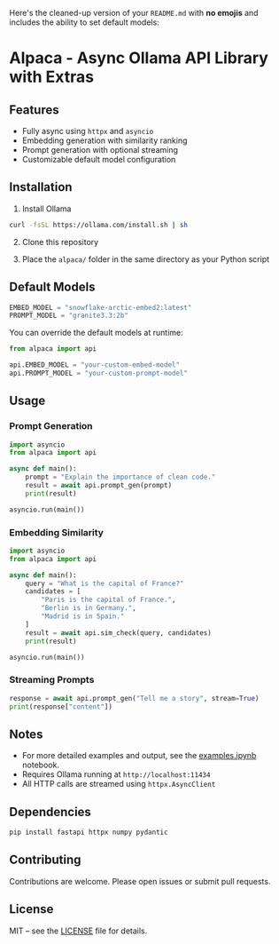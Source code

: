 Here's the cleaned-up version of your `README.md` with **no emojis** and includes the ability to set default models:
# Alpaca - Async Ollama API Library with Extras

## Features

- Fully async using `httpx` and `asyncio`
- Embedding generation with similarity ranking
- Prompt generation with optional streaming
- Customizable default model configuration

## Installation

1. Install Ollama
```bash
curl -fsSL https://ollama.com/install.sh | sh
````

2. Clone this repository

3. Place the `alpaca/` folder in the same directory as your Python script

## Default Models

```python
EMBED_MODEL = "snowflake-arctic-embed2:latest"
PROMPT_MODEL = "granite3.3:2b"
```

You can override the default models at runtime:

```python
from alpaca import api

api.EMBED_MODEL = "your-custom-embed-model"
api.PROMPT_MODEL = "your-custom-prompt-model"
```

## Usage

### Prompt Generation

```python
import asyncio
from alpaca import api

async def main():
    prompt = "Explain the importance of clean code."
    result = await api.prompt_gen(prompt)
    print(result)

asyncio.run(main())
```

### Embedding Similarity

```python
import asyncio
from alpaca import api

async def main():
    query = "What is the capital of France?"
    candidates = [
        "Paris is the capital of France.",
        "Berlin is in Germany.",
        "Madrid is in Spain."
    ]
    result = await api.sim_check(query, candidates)
    print(result)

asyncio.run(main())
```

### Streaming Prompts

```python
response = await api.prompt_gen("Tell me a story", stream=True)
print(response["content"])
```

## Notes
* For more detailed examples and output, see the [examples.ipynb](./examples.ipynb) notebook.
* Requires Ollama running at `http://localhost:11434`
* All HTTP calls are streamed using `httpx.AsyncClient`

## Dependencies

```bash
pip install fastapi httpx numpy pydantic
```

## Contributing

Contributions are welcome. Please open issues or submit pull requests.

## License

MIT – see the [LICENSE](LICENSE) file for details.

